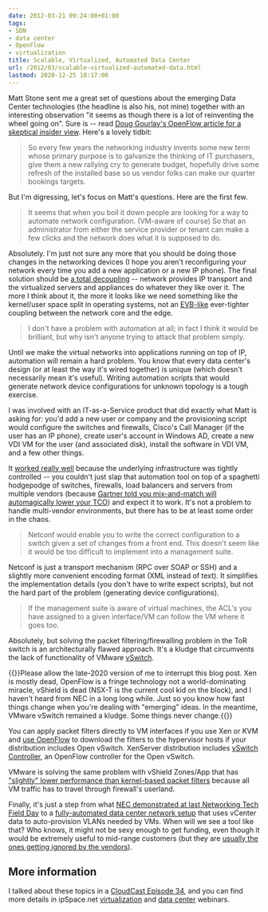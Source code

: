 ```yaml
---
date: 2012-03-21 09:24:00+01:00
tags:
- SDN
- data center
- OpenFlow
- virtualization
title: Scalable, Virtualized, Automated Data Center
url: /2012/03/scalable-virtualized-automated-data.html
lastmod: 2020-12-25 18:17:00
---
```

Matt Stone sent me a great set of questions about the emerging Data Center technologies (the headline is also his, not mine) together with an interesting observation "it seems as though there is a lot of reinventing the wheel going on". Sure is -- read [Doug Gourlay's OpenFlow article for a skeptical insider view](http://www.networkworld.com/community/blog/will-openflow-solve-financial-crisis). Here\'s a lovely tidbit:

> So every few years the networking industry invents some new term whose primary purpose is to galvanize the thinking of IT purchasers, give them a new rallying cry to generate budget, hopefully drive some refresh of the installed base so us vendor folks can make our quarter bookings targets.

But I'm digressing, let's focus on Matt's questions. Here are the first few.
<!--more-->
> It seems that when you boil it down people are looking for a way to automate network configuration. (VM-aware of course) So that an administrator from either the service provider or tenant can make a few clicks and the network does what it is supposed to do.

Absolutely. I'm just not sure any more that you should be doing those changes in the networking devices (I hope you aren't reconfiguring your network every time you add a new application or a new IP phone). The final solution should be [a total decoupling](https://blog.ipspace.net/2011/12/decouple-virtual-networking-from.html) -- network provides IP transport and the virtualized servers and appliances do whatever they like over it. The more I think about it, the more it looks like we need something like the kernel/user space split in operating systems, not an [EVB-like](https://blog.ipspace.net/2011/05/edge-virtual-bridging-evb-8021qbg-eases.html) ever-tighter coupling between the network core and the edge.

> I don\'t have a problem with automation at all; in fact I think it would be brilliant, but why isn\'t anyone trying to attack that problem simply.

Until we make the virtual networks into applications running on top of IP, automation will remain a hard problem. You know that every data center's design (or at least the way it's wired together) is unique (which doesn't necessarily mean it's useful). Writing automation scripts that would generate network device configurations for unknown topology is a tough exercise.

I was involved with an IT-as-a-Service product that did exactly what Matt is asking for: you'd add a new user or company and the provisioning script would configure the switches and firewalls, Cisco's Call Manager (if the user has an IP phone), create user's account in Windows AD, create a new VDI VM for the user (and associated disk), install the software in VDI VM, and a few other things.

It [worked really well](https://blog.ipspace.net/2014/11/flipit-cloud-orchestrating-it-as.html) because the underlying infrastructure was tightly controlled -- you couldn't just slap that automation tool on top of a spaghetti hodgepodge of switches, firewalls, load balancers and servers from multiple vendors (because [Gartner told you mix-and-match will automagically lower your TCO](http://h30507.www3.hp.com/t5/HP-Networking/Mythbusting-with-Gartner-The-multi-vendor-network/ba-p/83559)) and expect it to work. It's not a problem to handle multi-vendor environments, but there has to be at least some order in the chaos.

> Netconf would enable you to write the correct configuration to a switch given a set of changes from a front end. This doesn\'t seem like it would be too difficult to implement into a management suite.

Netconf is just a transport mechanism (RPC over SOAP or SSH) and a slightly more convenient encoding format (XML instead of text). It simplifies the implementation details (you don't have to write expect scripts), but not the hard part of the problem (generating device configurations).

> If the management suite is aware of virtual machines, the ACL\'s you have assigned to a given interface/VM can follow the VM where it goes too.

Absolutely, but solving the packet filtering/firewalling problem in the ToR switch is an architecturally flawed approach. It's a kludge that circumvents the lack of functionality of VMware [vSwitch](https://blog.ipspace.net/2011/12/vmware-vswitch-baseline-of-simplicity.html). 

{{<note update>}}Please allow the late-2020 version of me to interrupt this blog post. Xen is mostly dead, OpenFlow is a fringe technology not a world-dominating miracle, vShield is dead (NSX-T is the current cool kid on the block), and I haven't heard from NEC in a long long while. Just so you know how fast things change when you're dealing with "emerging" ideas. In the meantime, VMware vSwitch remained a kludge. Some things never change.{{</note>}}

You can apply packet filters directly to VM interfaces if you use Xen or KVM and [use OpenFlow](http://blogs.citrix.com/2011/05/16/how-openflow-is-changing-networking-and-xenserver/) to download the filters to the hypervisor hosts if your distribution includes Open vSwitch. XenServer distribution includes [vSwitch Controller](http://docs.vmd.citrix.com/XenServer/6.0.0/1.0/en_gb/dvs_controller.html), an OpenFlow controller for the Open vSwitch.

VMware is solving the same problem with vShield Zones/App that has ["slightly" lower performance than kernel-based packet filters](https://blog.ipspace.net/2011/11/junipers-virtual-gateway-virtual.html) because all VM traffic has to travel through firewall's userland.

Finally, it's just a step from what [NEC demonstrated at last Networking Tech Field Day](https://blog.ipspace.net/2012/01/fib-update-challenges-in-openflow.html) to a [fully-automated data center network setup](https://blog.ipspace.net/2012/03/openflow-perfect-tool-to-build-smb-data.html) that uses vCenter data to auto-provision VLANs needed by VMs. When will we see a tool like that? Who knows, it might not be sexy enough to get funding, even though it would be extremely useful to mid-range customers (but they are [usually the ones getting ignored by the vendors](http://telecomoccasionally.wordpress.com/2012/02/20/mid-market-innovators-dilemma/)).

## More information

I talked about these topics in a [CloudCast Episode 34](http://www.thecloudcast.net/2012/03/cloudcast-eps34-new-networks-for-cloud.html), and you can find more details in ipSpace.net [virtualization](http://www.ipspace.net/Roadmap/Virtualization_webinars) and [data center](http://www.ipspace.net/Roadmap/Data_center_webinars) webinars.